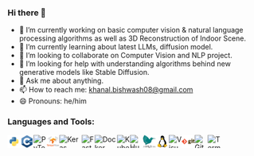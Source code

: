 ### Hi there 👋

<!--
**bkhanal-11/bkhanal-11** is a ✨ _special_ ✨ repository because its `README.md` (this file) appears on your GitHub profile.

Here are some ideas to get you started:
-->
- 🔭 I’m currently working on basic computer vision & natural language processing algorithms as well as 3D Reconstruction of Indoor Scene.
- 🌱 I’m currently learning about latest LLMs, diffusion model.
- 👯 I’m looking to collaborate on Computer Vision and NLP project.
- 🤔 I’m looking for help with understanding algorithms behind new generative models like Stable Diffusion.
- 💬 Ask me about anything.
- 📫 How to reach me: khanal.bishwash08@gmail.com
- 😄 Pronouns: he/him
<!--
- ⚡ Fun fact: 
-->
<!--
[![Bishwash's GitHub stats](https://github-readme-stats.vercel.app/api?username=bkhanal-11&count_private=true&theme=tokyonight&showicons=true)]()

![snake svg](https://github.com/bkhanal-11/bkhanal-11/blob/output/github-contribution-grid-snake.svg)

[![Top Langs](https://github-readme-stats.vercel.app/api/top-langs/?username=bkhanal-11&layout=compact)](https://github.com/anuraghazra/github-readme-stats)

[![trophy](https://github-profile-trophy.vercel.app/?username=bkhanal-11)](https://github.com/ryo-ma/github-profile-trophy)

[![GitHub Streak](https://github-readme-streak-stats.herokuapp.com/?user=bkhanal-11)](https://git.io/streak-stats)


[![My GitHub Language Stats](https://github-readme-stats.vercel.app/api/top-langs/?username=bkhanal-11&langs_count=5&theme=tokyonight)]()
-->

### Languages and Tools:

<div>
<img align="left" alt="Python" width="26px" height="26px" title="Python" src="https://raw.githubusercontent.com/github/explore/80688e429a7d4ef2fca1e82350fe8e3517d3494d/topics/python/python.png"/>
<img align="left" alt="C++" width="26px" height="26px"title="C++" src="https://raw.githubusercontent.com/github/explore/80688e429a7d4ef2fca1e82350fe8e3517d3494d/topics/cpp/cpp.png" />
<img align="left" alt="PyTorch" width="26px" height="26px"title="PyTorch" src="https://github.com/pytorch/pytorch/blob/main/docs/source/_static/img/pytorch-logo-flame.svg" />
<img align="left" alt="TF" width="26px" height="26px" title="TensorFlow" src="https://raw.githubusercontent.com/github/explore/80688e429a7d4ef2fca1e82350fe8e3517d3494d/topics/tensorflow/tensorflow.png" />
<img align="left" alt="Keras" width="45px" height="26px" title="Keras" src="https://img.shields.io/badge/Keras-D00000?style=for-the-badge&logo=Keras&logoColor=white" />
<img align="left" alt="FastAPI" width="26px" height="26px" title="FastAPI" src="https://external-content.duckduckgo.com/iu/?u=https%3A%2F%2Fmedia.zeemly.com%2Fzeemly%2Fproduct%2Ffastapi.png&f=1&nofb=1&ipt=8918466964d3e342215717ad1e6a871902bf7706fa50b4d160d7327b860c7831&ipo=images" />
<img align="left" alt="Docker" width="45px" height="26px" title="Docker" src="https://external-content.duckduckgo.com/iu/?u=https%3A%2F%2F1.bp.blogspot.com%2F-MbT2cN_FQn8%2FXsuLfcGby_I%2FAAAAAAAALIs%2Fw5ypVNXhvegwgeysPvMLCgb9tXdhE15LACLcBGAsYHQ%2Fs1600%2Fdocker.png&f=1&nofb=1&ipt=96eb679090922a51a4a71fc0a209011985391bc238aeb8af5a7a977235157246&ipo=images" />
<img align="left" alt="Kubernetes" width="26px" height="26px" title="Kubernetes" src="https://external-content.duckduckgo.com/iu/?u=https%3A%2F%2Fwww.devopsschool.com%2Ftrainer%2Fassets%2Fimages%2Fkubernetes-logo.png&f=1&nofb=1&ipt=1f127df4e9bbdfb044d90f35303ea843ead12c01cd56146896b2e91a82b384f0&ipo=images" />
<img align="left" alt="HuggingFace" width="26px" height="26px" title="HuggingFace" src="https://huggingface.co/front/assets/huggingface_logo.svg" />
<img align="left" alt="LaTeX" width="26px" height="26px" title="LaTeX" src="https://raw.githubusercontent.com/github/explore/80688e429a7d4ef2fca1e82350fe8e3517d3494d/topics/latex/latex.png" />
<img align="left" alt="Linux" width="26px" height="26px"title="Linux" src="https://raw.githubusercontent.com/github/explore/80688e429a7d4ef2fca1e82350fe8e3517d3494d/topics/linux/linux.png" />
<img align="left" alt="Visual Studio Code" width="26px" height="26px" title="VSCode" src="https://external-content.duckduckgo.com/iu/?u=https%3A%2F%2Fcdn.icon-icons.com%2Ficons2%2F3053%2FPNG%2F512%2Fmicrosoft_visual_studio_code_macos_bigsur_icon_189957.png&f=1&nofb=1&ipt=378c1f1fe9a470e87a60cca62f8e4ea64480881d28f00a9e84f41a4d67501de6&ipo=images" />
<img align="left" alt="Git" width="26px"  height="26px" title="Git" src="https://raw.githubusercontent.com/github/explore/80688e429a7d4ef2fca1e82350fe8e3517d3494d/topics/git/git.png" />
<img align="left" alt="GitHub" width="26px" height="26px" title="GitHub" src="https://external-content.duckduckgo.com/iu/?u=https%3A%2F%2Fbitemycoin.com%2Fwp-content%2Fuploads%2F2018%2F06%2FGitHub-Logo.png&f=1&nofb=1&ipt=dfcdfcd4bab6ed05ad4db8a3b636e7cb1c32783a11b661ebef32bd774da380d0&ipo=images" />
<img align="left" alt="Terminal" width="26px"  height="26px" title="Terminal" src="https://external-content.duckduckgo.com/iu/?u=https%3A%2F%2Fblog.local-c.com%2Fwp-content%2Fuploads%2F2017%2F12%2Fterminal-icon.png&f=1&nofb=1&ipt=c14d2e8177db89f85b42d9001999d428766a622e3529fd356be105b4a96d60d1&ipo=images" />
</div>
